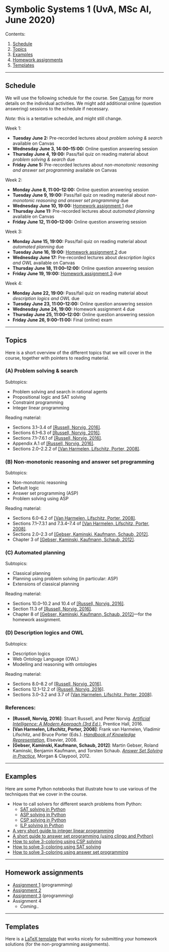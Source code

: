 # Symbolic Systems 1 (UvA, MSc AI, June 2020)

Contents:
1. [Schedule](#schedule)
1. [Topics](#topics)
1. [Examples](#examples)
1. [Homework assignments](#homework-assignments)
1. [Templates](#templates)

---

## Schedule

We will use the following schedule for the course.
See [Canvas](https://canvas.uva.nl/courses/10768) for more details on the individual activities.
We might add additional online (question answering) sessions to the schedule if necessary.

*Note:* this is a tentative schedule, and might still change.

Week 1:
- **Tuesday June 2:** Pre-recorded lectures about *problem solving & search* available on Canvas
- **Wednesday June 3, 14:00–15:00:** Online question answering session
- **Thursday June 4, 19:00:** Pass/fail quiz on reading material about *problem solving & search* due
- **Friday June 5:** Pre-recorded lectures about *non-monotonic reasoning and answer set programming* available on Canvas

Week 2:
- **Monday June 8, 11:00–12:00:** Online question answering session
- **Tuesday June 9, 19:00:** Pass/fail quiz on reading material about *non-monotonic reasoning and answer set programming* due
- **Wednesday June 10, 19:00:** [Homework assignment 1](hw1/assignment.md) due
- **Thursday June 11:** Pre-recorded lectures about *automated planning* available on Canvas
- **Friday June 12, 11:00–12:00:** Online question answering session

Week 3:
- **Monday June 15, 19:00:** Pass/fail quiz on reading material about *automated planning* due
- **Tuesday June 16, 19:00:** [Homework assignment 2](hw2/assignment.md) due
- **Wednesday June 17:** Pre-recorded lectures about *description logics and OWL* available on Canvas
- **Thursday June 18, 11:00–12:00:** Online question answering session
- **Friday June 19, 19:00:** [Homework assignment 3](hw3/assignment.md) due

Week 4:
- **Monday June 22, 19:00:** Pass/fail quiz on reading material about *description logics and OWL* due
- **Tuesday June 23, 11:00–12:00:** Online question answering session
- **Wednesday June 24, 19:00:** Homework assignment 4 due
- **Thursday June 25, 11:00–12:00:** Online question answering session
- **Friday June 26, 9:00–11:00:** Final (online) exam

---

## Topics

Here is a short overview of the different topics that we will cover in the course,
together with pointers to reading material.

### (A) Problem solving & search

Subtopics:
- Problem solving and search in rational agents
- Propositional logic and SAT solving
- Constraint programming
- Integer linear programming

Reading material:
- Sections 3.1–3.4 of [[Russell, Norvig, 2016]](#aima).
- Sections 6.1–6.3 of [[Russell, Norvig, 2016]](#aima).
- Sections 7.1–7.6.1 of [[Russell, Norvig, 2016]](#aima).
- Appendix A.1 of [[Russell, Norvig, 2016]](#aima).
- Sections 2.0–2.2.2 of [[Van Harmelen, Lifschitz, Porter, 2008]](#hokr).

### (B) Non-monotonic reasoning and answer set programming

Subtopics:
- Non-monotonic reasoning
- Default logic
- Answer set programming (ASP)
- Problem solving using ASP

Reading material:
- Sections 6.0–6.2 of [[Van Harmelen, Lifschitz, Porter, 2008]](#hokr).
- Sections 7.1–7.3.1 and 7.3.4–7.4 of [[Van Harmelen, Lifschitz, Porter, 2008]](#hokr).
- Sections 2.0–2.3 of [[Gebser, Kaminski, Kaufmann, Schaub, 2012]](#assip).
- Chapter 3 of [[Gebser, Kaminski, Kaufmann, Schaub, 2012]](#assip).

### (C) Automated planning

Subtopics:
- Classical planning
- Planning using problem solving (in particular: ASP)
- Extensions of classical planning

Reading material:
- Sections 10.0–10.2 and 10.4 of [[Russell, Norvig, 2016]](#aima).
- Section 11.3 of [[Russell, Norvig, 2016]](#aima).
- Chapter 8 of [[Gebser, Kaminski, Kaufmann, Schaub, 2012]](#assip)—for the homework assignment.

### (D) Description logics and OWL

Subtopics:
- Description logics
- Web Ontology Language (OWL)
- Modelling and reasoning with ontologies

Reading material:
- Sections 8.0–8.2 of [[Russell, Norvig, 2016]](#aima).
- Sections 12.1–12.2 of [[Russell, Norvig, 2016]](#aima).
- Sections 3.0–3.2 and 3.7 of [[Van Harmelen, Lifschitz, Porter, 2008]](#hokr).

### References:

<a name="aima"></a>
- **[Russell, Norvig, 2016]**: Stuart Russell, and Peter Norvig. [*Artificial Intelligence: A Modern Approach (3rd Ed.)*](http://aima.cs.berkeley.edu/), Prentice Hall, 2016.
<a name="hokr"></a>
- **[Van Harmelen, Lifschitz, Porter, 2008]**: Frank van Harmelen, Vladimir Lifschitz, and Bruce Porter (Eds.). [*Handbook of Knowledge Representation*](https://dai.fmph.uniba.sk/~sefranek/kri/handbook/), Elsevier, 2008.
<a name="assip"></a>
- **[Gebser, Kaminski, Kaufmann, Schaub, 2012]**: Martin Gebser, Roland Kaminski, Benjamin Kaufmann, and Torsten Schaub. [*Answer Set Solving in Practice*](https://potassco.org/book/), Morgan & Claypool, 2012.

---

## Examples

Here are some Python notebooks that illustrate how to use various of the techniques that we cover in the course.

- How to call solvers for different search problems from Python:
  - [SAT solving in Python](examples/sat.ipynb)
  - [ASP solving in Python](examples/asp.ipynb)
  - [CSP solving in Python](examples/csp.ipynb)
  - [ILP solving in Python](examples/ilp.ipynb)
- [A very short guide to integer linear programming](examples/guide-to-ilp.ipynb)
- [A short guide to answer set programming (using clingo and Python)](examples/guide-to-asp.ipynb)
- [How to solve 3-coloring using CSP solving](examples/3coloring-csp.ipynb)
- [How to solve 3-coloring using SAT solving](examples/3coloring-sat.ipynb)
- [How to solve 3-coloring using answer set programming](examples/3coloring-asp.ipynb)

---

## Homework assignments

- [Assignment 1](hw1/assignment.md) (programming)
- [Assignment 2](hw2/assignment.md)
- [Assignment 3](hw3/assignment.md) (programming)
- Assignment 4
  - *Coming..*

---

## Templates

Here is a [LaTeX template](templates/homework.tex) that works nicely for submitting your homework solutions (for the non-programming assignments).

